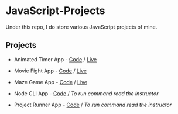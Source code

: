 # JavaScript-Projects

Under this repo, I do store various JavaScript projects of mine.

## Projects

- Animated Timer App - [Code](https://github.com/OzanYasin/JavaScript-Projects/tree/master/animated-timer) / [Live](https://timer-with-animation.netlify.app/)

- Movie Fight App - [Code](https://github.com/OzanYasin/JavaScript-Projects/tree/master/movie-fight) / [Live](https://movie-fight-app-ozan.netlify.app/)

- Maze Game App - [Code](https://github.com/OzanYasin/JavaScript-Projects/tree/master/maze-game) / [Live](https://maze-game-app-ozan.netlify.app)

- Node CLI App - [Code](https://github.com/OzanYasin/JavaScript-Projects/tree/master/node-cli) / *To run command read the instructor*

- Project Runner App - [Code](https://github.com/OzanYasin/JavaScript-Projects/tree/master/project-runner) / *To run command read the instructor*
